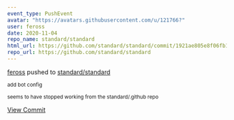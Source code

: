 ```yaml
---
event_type: PushEvent
avatar: "https://avatars.githubusercontent.com/u/121766?"
user: feross
date: 2020-11-04
repo_name: standard/standard
html_url: https://github.com/standard/standard/commit/1921ae805e8f06fb150cc2ee6e15113630c9f5e4
repo_url: https://github.com/standard/standard
---
```


<a href='https://github.com/feross' target='_blank'>feross</a> pushed to <a href='https://github.com/standard/standard' target='_blank'>standard/standard</a>

<small>add bot config

seems to have stopped working from the standard/.github repo</small>

<a href='https://github.com/standard/standard/commit/1921ae805e8f06fb150cc2ee6e15113630c9f5e4' target='_blank'>View Commit</a>
